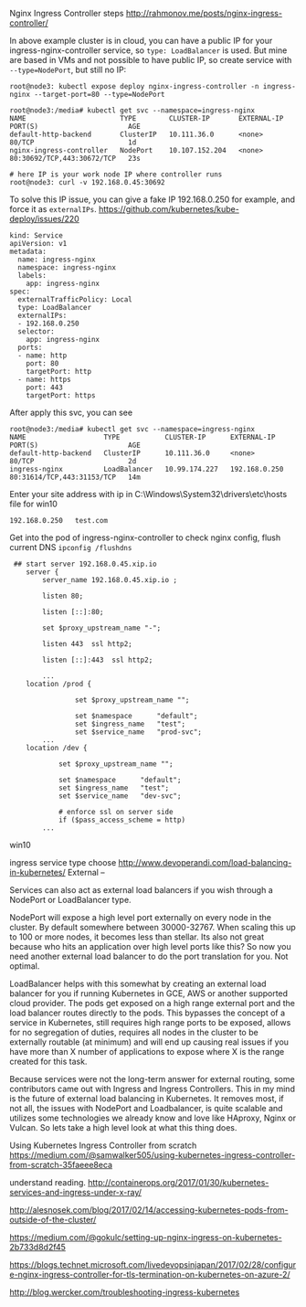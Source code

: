Nginx Ingress Controller steps
http://rahmonov.me/posts/nginx-ingress-controller/

In above example cluster is in cloud, you can have a public IP for your
ingress-nginx-controller service, so `type: LoadBalancer` is used. But mine are based in VMs and not possible to have public IP, so create service with `--type=NodePort`, but still no IP:
```
root@node3: kubectl expose deploy nginx-ingress-controller -n ingress-nginx --target-port=80 --type=NodePort

root@node3:/media# kubectl get svc --namespace=ingress-nginx
NAME                       TYPE        CLUSTER-IP       EXTERNAL-IP   PORT(S)                      AGE
default-http-backend       ClusterIP   10.111.36.0      <none>        80/TCP                       1d
nginx-ingress-controller   NodePort    10.107.152.204   <none>        80:30692/TCP,443:30672/TCP   23s

# here IP is your work node IP where controller runs
root@node3: curl -v 192.168.0.45:30692

```

To solve this IP issue, you can give a fake IP 192.168.0.250 for example,
and force it as `externalIPs`. https://github.com/kubernetes/kube-deploy/issues/220
```
kind: Service
apiVersion: v1
metadata:
  name: ingress-nginx
  namespace: ingress-nginx
  labels:
    app: ingress-nginx
spec:
  externalTrafficPolicy: Local
  type: LoadBalancer
  externalIPs:
  - 192.168.0.250
  selector:
    app: ingress-nginx
  ports:
  - name: http
    port: 80
    targetPort: http
  - name: https
    port: 443
    targetPort: https
```

After apply this svc, you can see
```
root@node3:/media# kubectl get svc --namespace=ingress-nginx
NAME                   TYPE           CLUSTER-IP      EXTERNAL-IP     PORT(S)                      AGE
default-http-backend   ClusterIP      10.111.36.0     <none>          80/TCP                       2d
ingress-nginx          LoadBalancer   10.99.174.227   192.168.0.250   80:31614/TCP,443:31153/TCP   14m
```

Enter your site address with ip in C:\Windows\System32\drivers\etc\hosts file for win10
```
192.168.0.250	test.com
```

Get into the pod of ingress-nginx-controller to check nginx config, flush current DNS `ipconfig /flushdns`
```
 ## start server 192.168.0.45.xip.io
    server {
        server_name 192.168.0.45.xip.io ;

        listen 80;

        listen [::]:80;

        set $proxy_upstream_name "-";

        listen 443  ssl http2;

        listen [::]:443  ssl http2;

        ...
    location /prod {

                set $proxy_upstream_name "";

                set $namespace      "default";
                set $ingress_name   "test";
                set $service_name   "prod-svc";
        ...
    location /dev {

            set $proxy_upstream_name "";

            set $namespace      "default";
            set $ingress_name   "test";
            set $service_name   "dev-svc";

            # enforce ssl on server side
            if ($pass_access_scheme = http)
        ...
```

win10

ingress service type choose
http://www.devoperandi.com/load-balancing-in-kubernetes/
External –

Services can also act as external load balancers if you wish through a NodePort or LoadBalancer type.

NodePort will expose a high level port externally on every node in the cluster. By default somewhere between 30000-32767. When scaling this up to 100 or more nodes, it becomes less than stellar. Its also not great because who hits an application over high level ports like this? So now you need another external load balancer to do the port translation for you. Not optimal.

LoadBalancer helps with this somewhat by creating an external load balancer for you if running Kubernetes in GCE, AWS or another supported cloud provider. The pods get exposed on a high range external port and the load balancer routes directly to the pods. This bypasses the concept of a service in Kubernetes, still requires high range ports to be exposed, allows for no segregation of duties, requires all nodes in the cluster to be externally routable (at minimum) and will end up causing real issues if you have more than X number of applications to expose where X is the range created for this task.

Because services were not the long-term answer for external routing, some contributors came out with Ingress and Ingress Controllers. This in my mind is the future of external load balancing in Kubernetes. It removes most, if not all, the issues with NodePort and Loadbalancer, is quite scalable and utilizes some technologies we already know and love like HAproxy, Nginx or Vulcan. So lets take a high level look at what this thing does.

Using Kubernetes Ingress Controller from scratch
https://medium.com/@samwalker505/using-kubernetes-ingress-controller-from-scratch-35faeee8eca

understand reading.
http://containerops.org/2017/01/30/kubernetes-services-and-ingress-under-x-ray/


http://alesnosek.com/blog/2017/02/14/accessing-kubernetes-pods-from-outside-of-the-cluster/

https://medium.com/@gokulc/setting-up-nginx-ingress-on-kubernetes-2b733d8d2f45

https://blogs.technet.microsoft.com/livedevopsinjapan/2017/02/28/configure-nginx-ingress-controller-for-tls-termination-on-kubernetes-on-azure-2/

http://blog.wercker.com/troubleshooting-ingress-kubernetes
